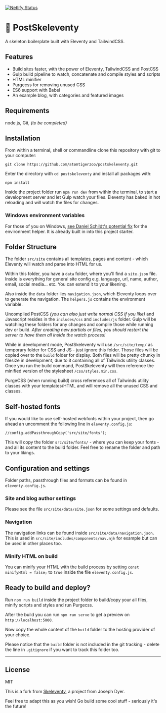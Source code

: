 [![Netlify Status](https://api.netlify.com/api/v1/badges/21491f6b-2445-4988-9718-4d1376364530/deploy-status)](https://app.netlify.com/sites/postskeleventy/deploys)

# 🦴 PostSkeleventy

A skeleton boilerplate built with Eleventy and TailwindCSS.

## Features

- Build sites faster, with the power of Eleventy, TailwindCSS and PostCSS
- Gulp build pipeline to watch, concatenate and compile styles and scripts
- HTML minifier
- Purgecss for removing unused CSS
- ES6 support with Babel
- An example blog, with categories and featured images

## Requirements

node.js, Git, _(to be completed)_

## Installation

From within a terminal, shell or commandline clone this repository with git to your computer:

```
git clone https://github.com/atomtigerzoo/postskeleventy.git
```

Enter the directory with `cd postskeleventy` and install all packages with:

```
npm install
```

Inside the project folder run `npm run dev` from within the terminal, to start a development server and let Gulp watch your files. 
Eleventy has baked in hot reloading and will watch the files for changes.

### Windows environment variables

For those of you on Windows, [see Daniel Schildt's potential fix](https://github.com/josephdyer/skeleventy/issues/2#issuecomment-465754702) for the environment helper. It is already built in into this project starter.

## Folder Structure

The folder `src/site` contains all templates, pages and content - which Eleventy will watch and parse into HTML for us.

Within this folder, you have a `data` folder, where you'll find a `site.json` file. Inside is everything for general site config e.g. language, url, name, author, email, social media... etc. You can extend it to your likening.

Also inside the `data` folder lies `navigation.json`, which Eleventy loops over to generate the navigation. The `helpers.js` contains the environment variable.

Uncompiled PostCSS _(you can also just write normal CSS if you like)_ and Javascript resides in the `includes/css` and `includes/js` folder. Gulp will be watching these folders for any changes and compile those while running dev or build. *After creating new partials or files, you should restart the server to have them all inside the watch process!*

While in development mode, PostSkeleventy will use `/src/site/temp/` as temporary folder for CSS and JS - just ignore this folder. Those files will be copied over to the `build` folder for display. Both files will be pretty chunky in filesize in development, due to it containing all of Tailwinds utility classes. Once you run the build command, PostSkeleventy will then reference the minified version of the stylesheet `/css/styles.min.css`.

PurgeCSS (when running build) cross references all of Tailwinds utility classes with your templates/HTML and will remove all the unused CSS and classes.

## Self-hosted fonts

If you would like to use self-hosted webfonts within your project, then go ahead an uncomment the following line in `eleventy.config.js`:

	//config.addPassthroughCopy('src/site/fonts');

This will copy the folder `src/site/fonts/` - where you can keep your fonts - and all its content to the build folder. Feel free to rename the folder and path to your likings.

## Configuration and settings

Folder paths, passthrough files and formats can be found in `eleventy.config.js`.

### Site and blog author settings

Please see the file `src/site/data/site.json` for some settings and defaults.

### Navigation

The navigation links can be found inside `src/site/data/navigation.json`. 
This is used in `src/site/includes/components/nav.njk` for example but can be used in other places too.

### Minify HTML on build

You can minify your HTML with the build process by setting `const minifyHtml = false;` to `true` inside the file `eleventy.config.js`.

## Ready to build and deploy?

Run `npm run build` inside the project folder to build/copy your all files, minify scripts and styles and run Purgecss.

After the build you can run `npm run serve` to get a preview on `http://localhost:5000`.

Now copy the whole content of the `build` folder to the hosting provider of your choice.

Please notice that the `build` folder is not included in the git tracking - delete the line in `.gitignore` if you want to track this folder too.

---

## License

MIT

This is a fork from [Skeleventy](https://github.com/josephdyer/skeleventy), a project from Joseph Dyer.

Feel free to adapt this as you wish! Go build some cool stuff - seriously it's the future!
